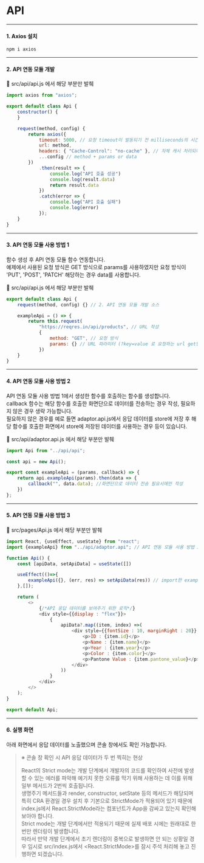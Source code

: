 # API
***

#### 1. Axios 설치
```
npm i axios
```
***

#### 2. API 연동 모듈 개발

📂 src/api/api.js 에서 해당 부분만 발췌

```javascript
import axios from "axios";

export default class Api {
    constructor() {
    }

    request(method, config) {
        return axios({
            timeout: 5000, // 요청 timeout이 발동되기 전 milliseconds의 시간을 요청. timeout 보다 요청이 길어진다면, 요청은 취소됨
            url: method,
            headers: { "Cache-Control": "no-cache" }, // 자체 캐시 처리되어 실제 서버를 호출하지 않는 현상 해결
            ...config // method + params or data
        })
            .then(result => {
                console.log("API 호출 성공")
                console.log(result.data)
                return result.data
            })
            .catch(error => {
                console.log("API 호출 실패")
                console.log(error)
            });
    }
}
```
***

#### 3. API 연동 모듈 사용 방법 1

함수 생성 후 API 연동 모듈 함수 연동합니다.   
예제에서 사용된 요청 방식은 GET 방식으로 params를 사용하였지만 요청 방식이 'PUT', 'POST', 'PATCH' 해당하는 경우 data를 사용합니다.


📂 src/api/api.js 에서 해당 부분만 발췌

```javascript
export default class Api {
    request(method, config) {} // 2. API 연동 모듈 개발 소스

    exampleApi = () => {
        return this.request(
            "https://reqres.in/api/products", // URL 작성
            {
                method: "GET", // 요청 방식
                params: {} // URL 파라미터 (?key=value 로 요청하는 url get방식을 객체로 표현한 것)
            })
    }
}
```
***

#### 4. API 연동 모듈 사용 방법 2

API 연동 모듈 사용 방법 1에서 생성한 함수를 호출하는 함수를 생성합니다.   
callback 함수는 해당 함수를 호출한 화면단으로 데이터를 전송하는 경우 작성, 필요하지 않은 경우 생략 가능합니다.   
필요하지 않은 경우를 예로 들면 adaptor.api.js에서 응답 데이터를 store에 저장 후 해당 함수를 호출한 화면에서 store에 저장된 데이터를 사용하는 경우 등이 있습니다.

📂 src/api/adaptor.api.js 에서 해당 부분만 발췌

```javascript
import Api from "../api/api";

const api = new Api();

export const exampleApi = (params, callback) => {
    return api.exampleApi(params).then(data => {
        callback("", data.data); //화면단으로 데이터 전송 필요시에만 작성
    })
};
```

***

#### 5. API 연동 모듈 사용 방법 3

📂 src/pages/Api.js 에서 해당 부분만 발췌

```javascript
import React, {useEffect, useState} from "react";
import {exampleApi} from "../api/adaptor.api"; // API 연동 모듈 사용 방법 2에서 생성한 함수 import

function Api() {
    const [apiData, setApiData] = useState([])

    useEffect(()=>{
        exampleApi({}, (err, res) => setApiData(res)) // import한 exampleApi 함수 사용 방법
    },[]);

    return (
        <>
            {/*API 응답 데이터를 보여주기 위한 로직*/}
            <div style={{display : "flex"}}>
                {
                    apiData?.map((item, index) =>(
                        <div style={{fontSize : 10, marginRight : 20}} key={index}>
                            <p>ID : {item.id}</p>
                            <p>Name : {item.name}</p>
                            <p>Year : {item.year}</p>
                            <p>Color : {item.color}</p>
                            <p>Pantone Value : {item.pantone_value}</p>
                        </div>
                    ))
                }
            </div>
        </>
    );
}

export default Api;
```
***

#### 6. 실행 화면

아래 화면에서 응답 데이터를 노출했으며 콘솔 창에서도 확인 가능합니다.

> ※ 콘솔 창 확인 시 API 응답 데이터가 두 번 찍히는 현상   
>
> React의 Strict mode는 개발 단계에서 개발자의 코드를 확인하여 사전에 발생할 수 있는 에러를 파악해 예기치 못한 오류를 막기 위해 사용하는 데 이를 위해 일부 메서드가 2번씩 호출됩니다.    
> 생명주기 메서드들과 render, constructor, setState 등의 메서드가 해당되며 특히 CRA 환경일 경우 설치 후 기본으로 StrictMode가 적용되어 있기 때문에 index.js에서 React.StrictMode라는 컴포넌트가 App을 감싸고 있는지 확인해 보아야 합니다.    
> Strict mode는 개발 단계에서만 적용되기 때문에 실제 배포 시에는 원래대로 한 번만 렌더링이 발생합니다.   
> 따라서 만약 개발 단계에서 초기 렌더링이 중복으로 발생하면 안 되는 상황일 경우 임시로 src/index.js에서 <React.StrictMode>를 잠시 주석 처리해 놓고 진행하면 되겠습니다.
